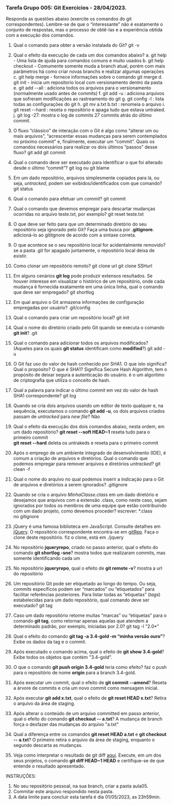 ### Tarefa Grupo 005: Git Exercícios - 28/04/2023.

Responda as questões abaixo (exercite os comandos do git correspondentes). Lembre-se de que o “interessante” não é exatamente o conjunto de respostas, mas o processo de obtê-las e a experiência obtida com a execução dos comandos.


1. Qual o comando para obter a versão instalada do Git? git -v 
2. Qual o efeito da execução de cada um dos comandos abaixo?
  a. git help - Uma lista de ajuda para comandos comuns e muito usados
  b. git help checkout - Comumente somente muda a branch atual, porém com mais parâmetros
  há como criar novas branchs e realizar algumas operações 
  c. git help merge - fornece informações sobre o comando git merge
  d. git init - inicia um repositorio local com versionamento dentro da pasta
  e. git add --all : adiciona todos os arquivos para o versionamento (normalmente usado antes de commits)
  f. git add -u : adiciona arquivos que sofreram modificações ao rastreamento do git
  g. git config -l : lista todas as configurações do git
  h. git mv a.txt b.txt : renomeia o arquivo
  i. git reset --hard : reseta o repositório e apaga tudo que estava untraked.
  j. git log -27: mostra o log de commits 27 commits atrás do último commit.
3. O fluxo “clássico” de interação com o Git é algo como “alterar um ou mais arquivos”, “acrescentar essas mudanças para serem contemplados no próximo commit” e, finalmente, executar um “commit”. Quais os comandos necessários para realizar os dois últimos “passos” desse fluxo?
  git add 
  git commit 
4. Qual o comando deve ser executado para identificar o que foi alterado desde o último “commit”?
git log ou git blame

5. Em um dado repositório, arquivos simplesmente copiados para lá, ou seja, _untracked_, podem ser exibidos/identificados com que comando?
git status

6. Qual o comando para efetuar um _commit_?
git commit
7. Qual o comando que devemos empregar para descartar mudanças ocorridas no arquivo teste.txt, por exemplo?
git reset teste.txt

8. O que deve ser feito para que um determinado diretório do seu repositório seja ignorado pelo Git? Faça uma busca por **.gitignore**.
adicioná-lo ao gititgnore de acordo com a sintaxe correta.

9. O que acontece se o seu repositório local for acidentalmente removido?
se a pasta .git for apagado juntamente, o repositório local deixa de existir.

10.  Como clonar um repositório remoto?
git clone url
git clone SSHurl

11.  Em alguns cenários **git log** pode produzir extensos resultados. Se houver interesse em visualizar o histórico de um repositório, onde cada mudança é fornecida exatamente em uma única linha, qual o comando que deve ser empregado?
git shortlog

12.  Em qual arquivo o Git armazena informações de configuração empregadas por usuário?
.git/config

13.  Qual o comando para criar um repositório local?
git init

14.  Qual o nome do diretório criado pelo Git quando se executa o comando **git init**?
.git
15.  Qual o comando para adicionar todos os arquivos modificados? (Aqueles para os quais **git status** identificam como **modified**?)
git add -u

16.  O Git faz uso do valor de hash conhecido por SHA1. O que isto significa? Qual o propósito? O que é SHA1?
Significa Secure Hash Algorithm, tem o propósito de deixar segura a autenticação do usuário.
é o um algoritmo de criptografia que utiliza o conceito de hash.

17.  Qual a palavra para indicar o último _commit_ em vez do valor de hash SHA1 correspondente?
git log

18.  Quando se cria dois arquivos usando um editor de texto qualquer e, na sequência, executamos o comando **git add -u**, os dois arquivos criados passam de _untracked_ para _new file_?
Não

19.  Qual o efeito da execução dos dois comandos abaixo, nesta ordem, em um dado repositório?
**git reset --soft HEAD~1** reseta tudo para o primeiro commit<br>
**git reset --hard** deleta os untrakeds e reseta para o primeiro commit


20.   Após o emprego de um ambiente integrado de desenvolvimento (IDE), é comum a criação de arquivos e diretórios. Qual o comando que podemos empregar para remover arquivos e diretórios _untracked_?
git clean -f

21.   Qual o nome do arquivo no qual podemos inserir a indicação para o Git de arquivos e diretórios a serem ignorados?
.gitignore

22.   Quando se cria o arquivo _MinhaClasse.class_ em um dado diretório e desejamos que arquivos com a extensão .class, como neste caso, sejam ignorados por todos os membros de uma equipe que estão contribuindo com um dado projeto, como devemos proceder?
escrever: *.class<br>
no gitignore

23.   jQuery é uma famosa biblioteca em JavaScript. Consulte detalhes em [jQuery](http://jquery.com). O repositório correspondente encontra-se em [gitRep](https://github.com/jquery/jquery.git). Faça o clone deste repositório.
fiz o clone, está em ./jquery

24.   No repositório **jqueryrepo**, criado no passo anterior, qual o efeito do comando
**git shortlog -sne**?
mostra todos que realizaram commits, mas somente identificando cada um


1.    No repositório **jqueryrepo**, qual o efeito de **git remote -v**?
mostra a url do repositório

2.    Um repositório Git pode ser etiquetado ao longo do tempo. Ou seja, _commits_ específicos podem ser “marcados” ou “etiquetados” para facilitar referências posteriores. Para listar todas as “etiquetas” (_tags_) estabelecidas para um dado repositório, qual comando deve ser executado?
git tag

3.   Caso um dado repositório retorne muitas “marcas” ou “etiquetas” para o comando **git tag**, como retornar apenas aquelas que atendem a determinado padrão, por exemplo, iniciadas por 2.0?
git tag -l "2.0*"

4.   Qual o efeito do comando **git tag -a 3.4-gold -m “minha versão ouro”**?
Exibe os dados da tag e o commit.

5.   Após executado o comando acima, qual o efeito de **git show 3.4-gold**?
Exibe todos os objetos que contém "3.4-gold".

6.   O que o comando **git push origin 3.4-gold** teria como efeito?
faz o push para o repositório de nome __origin__ para a branch 3.4-gold.

7.   Após executar um commit, qual o efeito de **git commit --amend**?
Reseta a árvore de commits e cria um novo commit como mensagem inicial.

8.   Após executar **git add x.txt**, qual o efeito de **git reset HEAD x.txt**?
Retira o arquivo da área de staging.

9.  Após alterar o conteúdo de um arquivo committed em passo anterior, qual o efeito do comando **git checkout -- a.txt**?
A mudança de branch força o desfazer das mudanças do arquivo "a.txt"

10. Qual a diferença entre os comandos **git reset HEAD a.txt** e **git checkout -- a.txt**?
 O primeiro retira o arquivo da área de staging, enquanto o segundo descarta as mudanças.

11. Veja como interpretar o resultado de git diff [aqui](https://medium.com/therobinkim/how-to-read-a-git-diff-6c87a9dc47c5). Execute, em um dos seus projetos, o comando **git diff HEAD~1 HEAD** e certifique-se de que entende o resultado apresentado.





INSTRUÇÕES:

1. No seu repositório pessoal, na sua branch, criar a pasta aula05.
2. Commitar este arquivo respondido nesta pasta.
3. A data limite para concluir esta tarefa é dia 01/05/2023, as 23h59min.











</DIV/>
